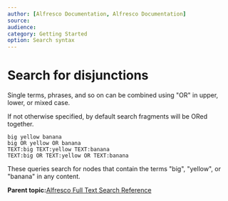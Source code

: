 ```yaml
---
author: [Alfresco Documentation, Alfresco Documentation]
source: 
audience: 
category: Getting Started
option: Search syntax
---
```


# Search for disjunctions

Single terms, phrases, and so on can be combined using "OR" in upper, lower, or mixed case.

If not otherwise specified, by default search fragments will be ORed together.

```
big yellow banana
big OR yellow OR banana
TEXT:big TEXT:yellow TEXT:banana
TEXT:big OR TEXT:yellow OR TEXT:banana
```

These queries search for nodes that contain the terms "big", "yellow", or "banana" in any content.

**Parent topic:**[Alfresco Full Text Search Reference](../concepts/rm-searchsyntax-intro.md)


